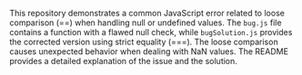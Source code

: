 This repository demonstrates a common JavaScript error related to loose comparison (==) when handling null or undefined values. The `bug.js` file contains a function with a flawed null check, while `bugSolution.js` provides the corrected version using strict equality (===).  The loose comparison causes unexpected behavior when dealing with NaN values.  The README provides a detailed explanation of the issue and the solution.